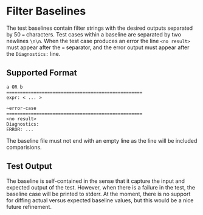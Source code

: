 # Filter Baselines

The test baselines contain filter strings with the desired outputs separated by
50 `=` characters. Test cases within a baseline are separated by two newlines
`\n\n`. When the test case produces an error the line `<no result>` must appear
after the `=` separator, and the error output must appear after the
`Diagnostics:` line.

## Supported Format

```
a OR b
==================================================
expr: < ... >

~error-case
==================================================
<no result>
Diagnostics:
ERROR: ...
```

The baseline file must not end with an empty line as the line will be included
comparisions.

## Test Output

The baseline is self-contained in the sense that it capture the input and
expected output of the test. However, when there is a failure in the test, the
baseline case will be printed to stderr. At the moment, there is no support for
diffing actual versus expected baseline values, but this would be a nice future
refinement.